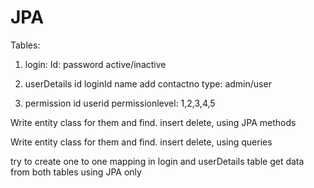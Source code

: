 # JPA

Tables:
1) login:
    Id:
    password
    active/inactive
    
2) userDetails
    id
    loginId
    name
    add
    contactno
    type: admin/user
    
3) permission
    id
    userid
    permissionlevel: 1,2,3,4,5


Write entity class for them and find. insert delete, using JPA methods

Write entity class for them and find. insert delete, using queries

try to create one to one mapping in login and userDetails table
get data from both tables using JPA only
